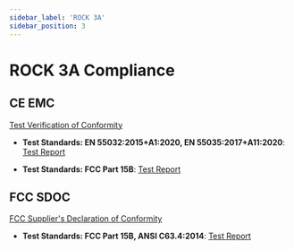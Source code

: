 ```yaml
---
sidebar_label: 'ROCK 3A'
sidebar_position: 3
---
```


# ROCK 3A Compliance

## CE EMC

[Test Verification of Conformity](https://dl.radxa.com/rock3/compliance/3a/ce-emc/BCTC2112981353C-ROCK3A-EMC.pdf)

- **Test Standards: EN 55032:2015+A1:2020, EN 55035:2017+A11:2020**:
[Test Report](https://dl.radxa.com/rock3/compliance/3a/ce-emc/BCTC2112981353E-ROCK3A-EMC.pdf)

- **Test Standards: FCC Part 15B**:
[Test Report](https://dl.radxa.com/rock3/compliance/3a/ce-emc/BCTC2112597510E-ROCK3A-FCC-Part-15B.pdf)

## FCC SDOC

[FCC Supplier's Declaration of Conformity](https://dl.radxa.com/rock3/compliance/3a/fcc-sdoc/BCTC2208002970C-ROCK3A-D2-FCC-sDoC.pdf)

- **Test Standards: FCC Part 15B, ANSI C63.4:2014**:
[Test Report](https://dl.radxa.com/rock3/compliance/3a/fcc-sdoc/BCTC2208002970E-ROCK3A-D2-FCC-sDoC.pdf)